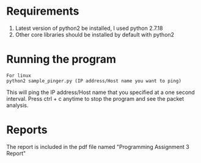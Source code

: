 # Requirements
1. Latest version of python2 be installed, I used python 2.7.18
2. Other core libraries should be installed by default with python2

# Running the program 
```
For linux 
python2 sample_pinger.py (IP address/Host name you want to ping)
```
This will ping the IP address/Host name that you specified at a one second interval. Press ctrl + c anytime to stop the program and see the packet analysis.

# Reports
The report is included in the pdf file named "Programming Assignment 3 Report"